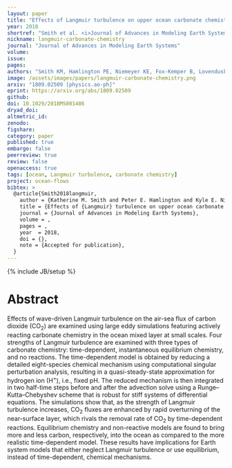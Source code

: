 ```yaml
---
layout: paper
title: "Effects of Langmuir turbulence on upper ocean carbonate chemistry"
year: 2018
shortref: "Smith et al. <i>Journal of Advances in Modeling Earth Systems</i> 2018"
nickname: langmuir-carbonate-chemistry
journal: "Journal of Advances in Modeling Earth Systems"
volume:
issue:
pages:
authors: "Smith KM, Hamlington PE, Niemeyer KE, Fox-Kemper B, Lovenduski NS"
image: /assets/images/papers/langmuir-carbonate-chemistry.png
arxiv: "1809.02509 [physics.ao-ph]"
eprint: https://arxiv.org/abs/1809.02509
github:
doi: 10.1029/2018MS001486
dryad_doi:
altmetric_id:
zenodo:
figshare:
category: paper
published: true
embargo: false
peerreview: true
review: false
openaccess: true
tags: [ocean, Langmuir turbulence, carbonate chemistry]
project: ocean-flows
bibtex: >
  @article{Smith2018langmuir,
    author = {Katherine M. Smith and Peter E. Hamlington and Kyle E. Niemeyer and Baylor Fox-Kemper and Nicole S. Lovenduski},
    title = {Effects of {Langmuir} turbulence on upper ocean carbonate chemistry},
    journal = {Journal of Advances in Modeling Earth Systems},
    volume = ,
    pages = ,
    year  = 2018,
    doi = {},
    note = {Accepted for publication},
  }
---
```

{% include JB/setup %}

# Abstract

Effects of wave-driven Langmuir turbulence on the air-sea flux of carbon dioxide (CO<sub>2</sub>) are examined using large eddy simulations featuring actively reacting carbonate chemistry in the ocean mixed layer at small scales. Four strengths of Langmuir turbulence are examined with three types of carbonate chemistry: time-dependent, instantaneous equilibrium chemistry, and no reactions. The time-dependent model is obtained by reducing a detailed eight-species chemical mechanism using computational singular perturbation analysis, resulting in a quasi-steady-state approximation for hydrogen ion (H<sup>+</sup>), i.e., fixed pH. The reduced mechanism is then integrated in two half-time steps before and after the advection solve using a Runge–Kutta–Chebyshev scheme that is robust for stiff systems of differential equations. The simulations show that, as the strength of Langmuir turbulence increases, CO<sub>2</sub> fluxes are enhanced by rapid overturning of the near-surface layer, which rivals the removal rate of CO<sub>2</sub> by time-dependent reactions. Equilibrium chemistry and non-reactive models are found to bring more and less carbon, respectively, into the ocean as compared to the more realistic time-dependent model. These results have implications for Earth system models that either neglect Langmuir turbulence or use equilibrium, instead of time-dependent, chemical mechanisms.
